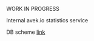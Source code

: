 WORK IN PROGRESS

Internal avek.io statistics service

DB scheme [link](https://viewer.diagrams.net/?tags=%7B%7D&highlight=0000ff&edit=_blank&layers=1&nav=1&title=Main.drawio#Uhttps%3A%2F%2Fdrive.google.com%2Fuc%3Fid%3D1jzVn-_JYjXTQ8etH9J56T11T5RISbJKG%26export%3Ddownload)
